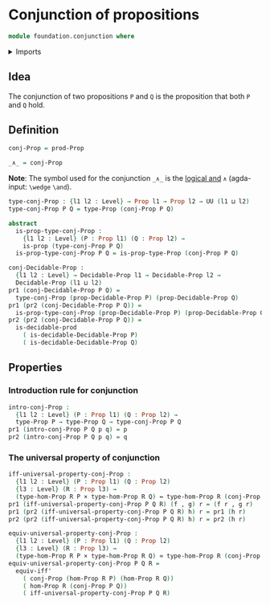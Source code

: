 # Conjunction of propositions

```agda
module foundation.conjunction where
```

<details><summary>Imports</summary>

```agda
open import foundation.decidable-types

open import foundation-core.cartesian-product-types
open import foundation-core.decidable-propositions
open import foundation-core.dependent-pair-types
open import foundation-core.equivalences
open import foundation-core.logical-equivalences
open import foundation-core.propositions
open import foundation-core.universe-levels
```

</details>

## Idea

The conjunction of two propositions `P` and `Q` is the proposition that both `P`
and `Q` hold.

## Definition

```agda
conj-Prop = prod-Prop

_∧_ = conj-Prop
```

**Note**: The symbol used for the conjunction `_∧_` is the
[logical and](https://codepoints.net/U+2227) `∧` (agda-input: `\wedge` `\and`).

```agda
type-conj-Prop : {l1 l2 : Level} → Prop l1 → Prop l2 → UU (l1 ⊔ l2)
type-conj-Prop P Q = type-Prop (conj-Prop P Q)

abstract
  is-prop-type-conj-Prop :
    {l1 l2 : Level} (P : Prop l1) (Q : Prop l2) →
    is-prop (type-conj-Prop P Q)
  is-prop-type-conj-Prop P Q = is-prop-type-Prop (conj-Prop P Q)

conj-Decidable-Prop :
  {l1 l2 : Level} → Decidable-Prop l1 → Decidable-Prop l2 →
  Decidable-Prop (l1 ⊔ l2)
pr1 (conj-Decidable-Prop P Q) =
  type-conj-Prop (prop-Decidable-Prop P) (prop-Decidable-Prop Q)
pr1 (pr2 (conj-Decidable-Prop P Q)) =
  is-prop-type-conj-Prop (prop-Decidable-Prop P) (prop-Decidable-Prop Q)
pr2 (pr2 (conj-Decidable-Prop P Q)) =
  is-decidable-prod
    ( is-decidable-Decidable-Prop P)
    ( is-decidable-Decidable-Prop Q)
```

## Properties

### Introduction rule for conjunction

```agda
intro-conj-Prop :
  {l1 l2 : Level} (P : Prop l1) (Q : Prop l2) →
  type-Prop P → type-Prop Q → type-conj-Prop P Q
pr1 (intro-conj-Prop P Q p q) = p
pr2 (intro-conj-Prop P Q p q) = q
```

### The universal property of conjunction

```agda
iff-universal-property-conj-Prop :
  {l1 l2 : Level} (P : Prop l1) (Q : Prop l2)
  {l3 : Level} (R : Prop l3) →
  (type-hom-Prop R P × type-hom-Prop R Q) ↔ type-hom-Prop R (conj-Prop P Q)
pr1 (iff-universal-property-conj-Prop P Q R) (f , g) r = (f r , g r)
pr1 (pr2 (iff-universal-property-conj-Prop P Q R) h) r = pr1 (h r)
pr2 (pr2 (iff-universal-property-conj-Prop P Q R) h) r = pr2 (h r)

equiv-universal-property-conj-Prop :
  {l1 l2 : Level} (P : Prop l1) (Q : Prop l2)
  {l3 : Level} (R : Prop l3) →
  (type-hom-Prop R P × type-hom-Prop R Q) ≃ type-hom-Prop R (conj-Prop P Q)
equiv-universal-property-conj-Prop P Q R =
  equiv-iff'
    ( conj-Prop (hom-Prop R P) (hom-Prop R Q))
    ( hom-Prop R (conj-Prop P Q))
    ( iff-universal-property-conj-Prop P Q R)
```
